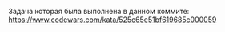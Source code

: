 Задача которая была выполнена в данном коммите: https://www.codewars.com/kata/525c65e51bf619685c000059